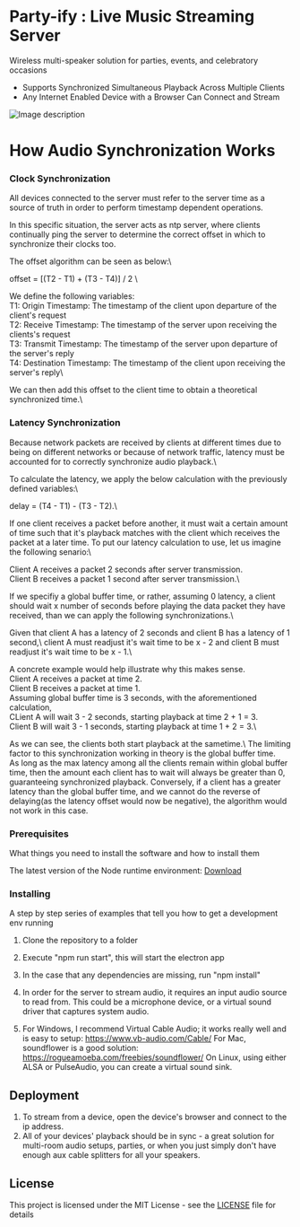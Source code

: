 # Party-ify : Live Music Streaming Server
Wireless multi-speaker solution for parties, events, and celebratory occasions

- Supports Synchronized Simultaneous Playback Across Multiple Clients
- Any Internet Enabled Device with a Browser Can Connect and Stream

![Image description](https://i.ibb.co/WDWcr8t/Screen-Shot-2019-08-08-at-2-42-35-AM.png)

# How Audio Synchronization Works

### Clock Synchronization

All devices connected to the server must refer to the server time as a source of truth in order to perform timestamp dependent operations. 

In this specific situation, the server acts as ntp server, where clients continually ping the server to determine the correct offset in which to synchronize their clocks too.

The offset algorithm can be seen as below:\

offset = [(T2 - T1) + (T3 - T4)] / 2 \

We define the following variables:\
T1: Origin Timestamp: The timestamp of the client upon departure of the client's request\
T2: Receive Timestamp: The timestamp of the server upon receiving the clients's request\
T3: Transmit Timestamp: The timestamp of the server upon departure of the server's reply\
T4: Destination Timestamp: The timestamp of the client upon receiving the server's reply\

We can then add this offset to the client time to obtain a theoretical synchronized time.\

### Latency Synchronization

Because network packets are received by clients at different times due to being on different networks or because of network traffic, latency must be accounted for to correctly synchronize audio playback.\ 

To calculate the latency, we apply the below calculation with the previously defined variables:\


delay = (T4 - T1) - (T3 - T2).\


If one client receives a packet before another, it must wait a certain amount of time such that it's playback matches with the client which receives the packet at a later time. To put our latency calculation to use, let us imagine the following senario:\


Client A receives a packet 2 seconds after server transmission.\
Client B receives a packet 1 second after server transmission.\


If we specifiy a global buffer time, or rather, assuming 0 latency, a client should wait x number of seconds before playing the data packet they have received, than we can apply the following synchronizations.\

Given that client A has a latency of 2 seconds and client B has a latency of 1 second,\ 
client A must readjust it's wait time to be x - 2 and client B must readjust it's wait time to be x - 1.\

A concrete example would help illustrate why this makes sense.\
Client A receives a packet at time 2.\
Client B receives a packet at time 1.\
Assuming global buffer time is 3 seconds, with the aforementioned calculation,\
CLient A will wait 3 - 2 seconds, starting playback at time 2 + 1 = 3.\
Client B will wait 3 - 1 seconds, starting playback at time 1 + 2 = 3.\

As we can see, the clients both start playback at the sametime.\ 
The limiting factor to this synchronization working in theory is the global buffer time.\
As long as the max latency among all the clients remain within global buffer time, then
the amount each client has to wait will always be greater than 0, guaranteeing synchronized playback.
Conversely, if a client has a greater latency than the global buffer time, and we cannot do the reverse of delaying(as the latency offset would now be negative), the algorithm would not work in this case.


### Prerequisites

What things you need to install the software and how to install them

The latest version of the Node runtime environment: [Download](https://nodejs.org/en/download/) 


### Installing

A step by step series of examples that tell you how to get a development env running

1. Clone the repository to a folder
2. Execute "npm run start", this will start the electron app
3. In the case that any dependencies are missing, run "npm install"

4. In order for the server to stream audio, it requires an input audio source to read from. This could be a microphone device, or a virtual sound driver that captures system audio.
5. For Windows, I recommend Virtual Cable Audio; it works really well and is easy to setup: https://www.vb-audio.com/Cable/
For Mac, soundflower is a good solution: https://rogueamoeba.com/freebies/soundflower/
On Linux, using either ALSA or PulseAudio, you can create a virtual sound sink.



## Deployment

1. To stream from a device, open the device's browser and connect to the ip address.
2. All of your devices' playback should be in sync - a great solution for multi-room audio setups, parties, or when you just simply don't have enough aux cable splitters for all your speakers.

## License

This project is licensed under the MIT License - see the [LICENSE](LICENSE) file for details

